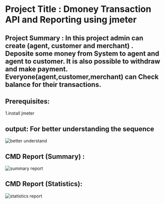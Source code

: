 # Project Title : Dmoney Transaction API and Reporting using jmeter 

## Project Summary : In this project admin can create (agent, customer and merchant) . Deposite some money from System to agent and agent to customer. It is also possible to withdraw and make payment. Everyone(agent,customer,merchant) can Check balance for their transactions.

## Prerequisites:
1.install jmeter

## output: For better understanding the sequence
![better understand](https://github.com/Subrinaferdous/demo-transaction-api-jmeter/assets/171265716/333a5ec0-71dd-4d55-a5de-2031baec2c48)

## CMD Report (Summary) :
![summary report](https://github.com/Subrinaferdous/demo-transaction-api-jmeter/assets/171265716/606a5108-ce3f-45f4-a6dd-bd619df4f161)

## CMD Report (Statistics):
![statistics report](https://github.com/Subrinaferdous/demo-transaction-api-jmeter/assets/171265716/041a7442-603c-47ac-a77c-5c8dd5d4def1)


